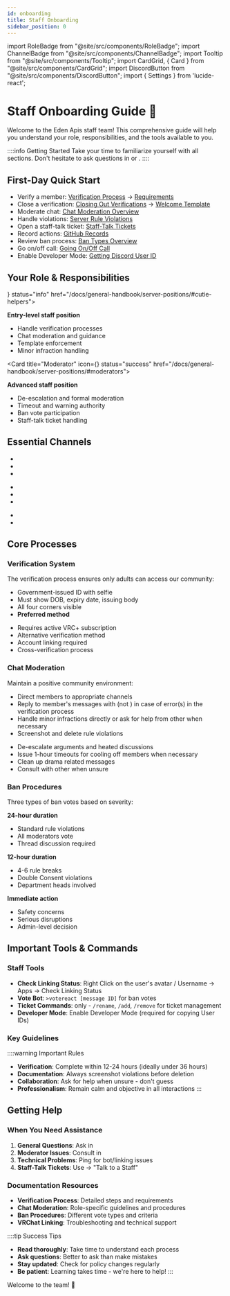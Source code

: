 ```yaml
---
id: onboarding
title: Staff Onboarding
sidebar_position: 0
---
```


import RoleBadge from "@site/src/components/RoleBadge";
import ChannelBadge from "@site/src/components/ChannelBadge";
import Tooltip from "@site/src/components/Tooltip";
import CardGrid, { Card } from "@site/src/components/CardGrid";
import DiscordButton from "@site/src/components/DiscordButton";
import { Settings } from 'lucide-react';

# Staff Onboarding Guide 🎯

Welcome to the Eden Apis staff team! This comprehensive guide will help you understand your role, responsibilities, and the tools available to you.

::::info Getting Started
Take your time to familiarize yourself with all sections. Don't hesitate to ask questions in <ChannelBadge label="📗helper-chat" link="https://discord.com/channels/734595073920204940/1234567890123456789"/> or <ChannelBadge label="📙moderator-only" link="https://discord.com/channels/734595073920204940/943466763314663474"/>.
::::

## First-Day Quick Start

- Verify a member: [Verification Process](./verification-process/verification-process) → [Requirements](./verification-process/verification-requirements)
- Close a verification: [Closing Out Verifications](./closing-out-verifications) → [Welcome Template](./verification-process/completion-of-verification)
- Moderate chat: [Chat Moderation Overview](./chat-moderation/chat-moderation-overview)
- Handle violations: [Server Rule Violations](./server-rule-violations)
- Open a staff-talk ticket: [Staff-Talk Tickets](./staff-talk-tickets)
- Record actions: [GitHub Records](./github-records)
- Review ban process: [Ban Types Overview](./ban-votes/ban-types-overview)
- Go on/off call: [Going On/Off Call](./training/going-on-off-call)
- Enable Developer Mode: [Getting Discord User ID](./training/getting-discord-user-id)

## Your Role & Responsibilities

<CardGrid columns={2}>
  <Card title="Cutie Helper" icon={<RoleBadge role="Cutie Helper" badgeIcon="cutie_helper_role_icon.png" color="#38c8e8" />} status="info" href="/docs/general-handbook/server-positions/#cutie-helpers">
    <p><strong>Entry-level staff position</strong></p>
    <ul>
      <li>Handle verification processes</li>
      <li>Chat moderation and guidance</li>
      <li>Template enforcement</li>
      <li>Minor infraction handling</li>
    </ul>
  </Card>
  
  <Card title="Moderator" icon={<RoleBadge role="Moderator" badgeIcon="moderator_role_icon.png" color="#e68027" />} status="success" href="/docs/general-handbook/server-positions/#moderators">
    <p><strong>Advanced staff position</strong></p>
    <ul>
      <li>De-escalation and formal moderation</li>
      <li>Timeout and warning authority</li>
      <li>Ban vote participation</li>
      <li>Staff-talk ticket handling</li>
    </ul>
  </Card>
</CardGrid>

## Essential Channels

<CardGrid columns={3}>
  <Card title="Communication" status="info">
    <ul>
      <li><ChannelBadge label="📗helper-chat" link="https://discord.com/channels/734595073920204940/1234567890123456789"/></li>
      <li><ChannelBadge label="📙moderator-only" link="https://discord.com/channels/734595073920204940/943466763314663474"/></li>
      <li><ChannelBadge label="🎫open-a-ticket" link="https://discord.com/channels/734595073920204940/1106413750975746070"/></li>
    </ul>
  </Card>
  
  <Card title="Reporting" status="warning">
    <ul>
      <li><ChannelBadge label="⭕server-chat-reports" link="https://discord.com/channels/734595073920204940/1234567890123456789"/></li>
      <li><ChannelBadge label="🪄events-attendees" link="https://discord.com/channels/734595073920204940/1233592478909726781"/></li>
      <li><ChannelBadge label="🔗-vrchat-age-logs" link="https://discord.com/channels/734595073920204940/1319750107859779725"/></li>
    </ul>
  </Card>
  
  <Card title="Resources" status="success">
    <ul>
      <li><ChannelBadge label="📱｜linking-with-vrchat" link="https://discord.com/channels/734595073920204940/1228159292306362368"/></li>
      <li><ChannelBadge label="💠𝘙ules" link="https://discord.com/channels/734595073920204940/737074569319546921"/></li>
    </ul>
  </Card>
</CardGrid>

## Core Processes

### Verification System

The verification process ensures only adults can access our community:

<CardGrid columns={2}>
  <Card title="Standard ID Verification" status="success" href="./verification-process/verification-requirements">
    <ul>
      <li>Government-issued ID with selfie</li>
      <li>Must show DOB, expiry date, issuing body</li>
      <li>All four corners visible</li>
      <li><strong>Preferred method</strong></li>
    </ul>
  </Card>
  
  <Card title="VRChat Age Verification" status="info" href="./verification-process/vrchat-linking-troubleshooting">
    <ul>
      <li>Requires active <Tooltip tip="VRC+ subscription costs ~$10/month">VRC+ subscription</Tooltip></li>
      <li>Alternative verification method</li>
      <li>Account linking required</li>
      <li>Cross-verification process</li>
    </ul>
  </Card>
</CardGrid>

### Chat Moderation

Maintain a positive community environment:

<CardGrid columns={2}>
  <Card title="Cutie Helper Chat Moderation" status="info" href="./chat-moderation/cutie-helper-chat-moderation">
    <ul>
      <li>Direct members to appropriate channels</li>
      <li>Reply to member's messages with <RoleBadge role=" ON" color="#3b82f6" /> (not <RoleBadge role=" OFF" color="#6b7280" />) in case of error(s) in the verification process</li>
      <li>Handle minor infractions directly or ask for help from other <RoleBadge role="Moderator" badgeIcon="moderator_role_icon.png" color="#e68027" /> when necessary</li>
      <li>Screenshot and delete rule violations</li>
    </ul>
  </Card>
  
  <Card title="Moderator Chat Moderation" status="success" href="./chat-moderation/moderator-chat-moderation">
    <ul>
      <li>De-escalate arguments and heated discussions</li>
      <li>Issue 1-hour timeouts for cooling off members when necessary</li>
      <li>Clean up drama related messages</li>
      <li>Consult with other <RoleBadge role="Moderator" badgeIcon="moderator_role_icon.png" color="#e68027" /> when unsure</li>
    </ul>
  </Card>
</CardGrid>

### Ban Procedures

Three types of ban votes based on severity:

<CardGrid columns={3}>
  <Card title="Moderator Ban Vote" status="info" href="./ban-votes/ban-votes-for-members">
    <p><strong>24-hour duration</strong></p>
    <ul>
      <li>Standard rule violations</li>
      <li>All moderators vote</li>
      <li>Thread discussion required</li>
    </ul>
  </Card>
  
  <Card title="All Heads Ban Vote" status="warning" href="./ban-votes/boardroom-ban-vote">
    <p><strong>12-hour duration</strong></p>
    <ul>
      <li>4-6 rule breaks</li>
      <li>Double Consent violations</li>
      <li>Department heads involved</li>
    </ul>
  </Card>
  
  <Card title="Emergency Ban Vote" status="error" href="./ban-votes/emergency-ban-vote">
    <p><strong>Immediate action</strong></p>
    <ul>
      <li>Safety concerns</li>
      <li>Serious disruptions</li>
      <li>Admin-level decision</li>
    </ul>
  </Card>
</CardGrid>

## Important Tools & Commands

### Staff Tools

- **Check Linking Status**: <DiscordButton type="secondary" emoji="🔍">Right Click on the user's avatar / Username → Apps → Check Linking Status</DiscordButton>
- **Vote Bot**: `>votereact [message ID]` for ban votes
- **Ticket Commands**: <RoleBadge role="Moderator" badgeIcon="moderator_role_icon.png" color="#e68027" /> only - `/rename`, `/add`, `/remove` for ticket management
- **Developer Mode**: <DiscordButton type="link" emoji="⚙️" href="./training/getting-discord-user-id">Enable Developer Mode</DiscordButton> (required for copying User IDs)

### Key Guidelines

::::warning Important Rules

- **Verification**: Complete within 12-24 hours (ideally under 36 hours)
- **Documentation**: Always screenshot violations before deletion
- **Collaboration**: Ask for help when unsure - don't guess
- **Professionalism**: Remain calm and objective in all interactions
  :::

## Getting Help

### When You Need Assistance

1. **General Questions**: Ask in <ChannelBadge label="📗helper-chat" link="https://discord.com/channels/734595073920204940/1234567890123456789"/>
2. **Moderator Issues**: Consult in <ChannelBadge label="📙moderator-only" link="https://discord.com/channels/734595073920204940/943466763314663474"/>
3. **Technical Problems**: Ping <RoleBadge role="lolmaxz" color="#ff6b6b" /> for bot/linking issues
4. **Staff-Talk Tickets**: Use <ChannelBadge label="🎫open-a-ticket" link="https://discord.com/channels/734595073920204940/1106413750975746070"/> → "Talk to a Staff"

### Documentation Resources

- **Verification Process**: <DiscordButton type="link" emoji="📋" href="./verification-process/verification-process">Detailed steps and requirements</DiscordButton>
- **Chat Moderation**: <DiscordButton type="link" emoji="💬" href="./chat-moderation/chat-moderation-overview">Role-specific guidelines and procedures</DiscordButton>
- **Ban Procedures**: <DiscordButton type="link" emoji="⚖️" href="./ban-votes/ban-types-overview">Different vote types and criteria</DiscordButton>
- **VRChat Linking**: <DiscordButton type="link" emoji="🔗" href="./verification-process/vrchat-linking-troubleshooting">Troubleshooting and technical support</DiscordButton>

::::tip Success Tips

- **Read thoroughly**: Take time to understand each process
- **Ask questions**: Better to ask than make mistakes
- **Stay updated**: Check for policy changes regularly
- **Be patient**: Learning takes time - we're here to help!
  :::

Welcome to the team! 🎉
